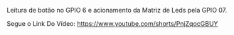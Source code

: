 Leitura de botão no GPIO 6 e acionamento da Matriz de Leds pela GPIO 07.

Segue o Link Do Vídeo: https://www.youtube.com/shorts/PnjZqocGBUY
